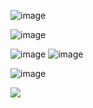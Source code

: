 ![image](https://github.com/carsportfolio/CapstoneFinfillment/assets/143631344/e6ed6927-29a9-4c99-8667-fb0716fad6a5)





![image](https://github.com/carsportfolio/CapstoneFinfillment/assets/143631344/44eccccf-2c78-4a31-b60e-e57de7c103ab)


![image](https://github.com/carsportfolio/CapstoneFinfillment/assets/143631344/2e436366-4ef2-40de-a777-ef39b78b1cfd)
![image](https://github.com/carsportfolio/CapstoneFinfillment/assets/143631344/f516f015-12ef-4e1d-8a2e-9ff7956d6299)

![image](https://github.com/carsportfolio/CapstoneFinfillment/assets/143631344/dd8d64d8-5a63-4f1f-b53b-0d2cb9bdcb0b)

<a href="https://carscollege.wixsite.com/finfillment-progress" target="_blank">
  <img src="https://github.com/carsportfolio/CapstoneFinfillment/assets/143631344/d8f919c3-194d-40bc-926f-969683eb6756" />
</a>

